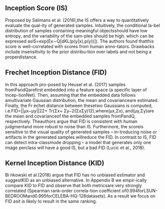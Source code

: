

<!--
 * @version:
 * @Author:  StevenJokess https://github.com/StevenJokess
 * @Date: 2020-12-27 16:56:39
 * @LastEditors:  StevenJokess https://github.com/StevenJokess
 * @LastEditTime: 2020-12-27 16:59:23
 * @Description:
 * @TODO::
 * @Reference:
-->

## Inception Score (IS)

Proposed by Salimans et al. (2016),the  IS  offers  a  way  to  quantitatively  evaluate  the  qual-ity of generated samples.   Intuitively,  the conditional la-bel distribution of samples containing meaningful objectsshould have low entropy,  and the variability of the sam-ples  should  be  high.   which  can  be  expressed  asIS=exp(Ex∼Q[dKL(p(y|x),p(y))]).  The authors found thatthis score is well-correlated with scores from human anno-tators. Drawbacks include insensitivity to the prior distribu-tion over labels and not being a properdistance.

## Frechet Inception Distance (FID)

In this approach pro-posed by Heusel et al. (2017) samples fromPandQarefirst embedded into a feature space (a specific layer of Incep-tionNet). Then, assuming that the embedded data follows amultivariate Gaussian distribution, the mean and covarianceare estimated. Finally, the Fr ́echet distance between thesetwo Gaussians is computed, i.e.FID=||μx−μy||22+ Tr(Σx+ Σy−2(ΣxΣy)12),where(μx,Σx), and(μy,Σy)are the mean and covarianceof the embedded samples fromPandQ, respectively. Theauthors argue that FID is consistent with human judgmentand more robust to noise than IS. Furthermore, the scoreis sensitive to the visual quality of generated samples – in-troducing noise or artifacts in the generated samples willreduce the FID. In contrast to IS, FID can detect intra-classmode dropping – a model that generates only one image perclass will have a good IS, but a bad FID (Lucic et al., 2018).

## Kernel Inception Distance (KID)

Bi ́nkowski   et   al.(2018) argue that FID has no unbiased estimator and suggestKID as an unbiased alternative. In Appendix B we empir-ically compare KID to FID and observe that both metricsare very strongly correlated (Spearman rank-order correla-tion coefficient of0.994forLSUN-BEDROOMand0.995forCELEBA-HQ-128datasets). As a result we focus on FID asit is likely to result in the same ranking.

[1]: https://arxiv.org/abs/1807.04720
